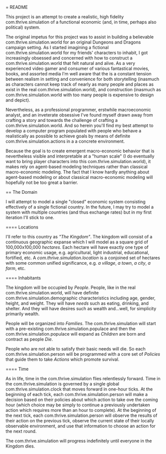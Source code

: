 = README

This project is an attempt to create a realistic,
high fidelity com.thrive.simulation of a functional economic (and, in time, perhaps also political) system.

The original impetus for this project was to assist in building a believable com.thrive.simulation.world for an original Dungeons and Dragons
campaign setting. As I started imagining a fictional com.thrive.simulation.world for my friends' characters to inhabit, I got increasingly
obsessed and concerned with how to construct a com.thrive.simulation.world that felt natural and alive. As a very experienced video gamer
and consumer of various fantastical movies, books, and assorted media I'm well aware that the is a constant tension
between realism in setting and convenience for both storytelling (inasmuch as characters cannot keep track of nearly
as many people and places as exist in the real com.thrive.simulation.world), and construction (inasmuch as com.thrive.simulation.world with too many people is
expensive to design and depict).

Nevertheless, as a professional programmer, erstwhile macroeconomic analyst, and an inveterate obsessive I've found myself
drawn away from crafting a story and towards the challenge of crafting a com.thrive.simulation.world. And so herein you'll find my best attempt
to develop a computer program populated with people who behave a realistically as possible to achieve goals by means of
definite com.thrive.simulation.actions in a a concrete environment.

Because the goal is to create emergent macro-economic behavior that is nevertheless visible and interpretable at a
"human scale" (I do eventually want to bring player characters into this com.thrive.simulation.world), it makes rely on agent-based modeling
techniques rather than classical macro-economic modeling. The fact that I know hardly anything about agent-based modeling
or about classical macro-economic modeling will hopefully not be too great a barrier.

== The Domain

I will attempt to model a single "closed" economic system consisting effectively of a single fictional country. In the future,
I may try to model a system with multiple countries (and thus exchange rates) but in my first iteration I'll stick to one.

==== Locations

I'll refer to this country as *"The Kingdom"*. The kingdom will consist of a continuous geographic expanse which I will model
as a square grid of 100,000x100,000 *hectares*. Each hectare will have exactly one type of primary economic usage,
e.g. agricultural, light industrial, educational, fortified, etc. A *com.thrive.simulation.location* is a conjoined set of hectares with some
common unified significance, e.g. *a village*, *a town*, *a city*, *a farm*, etc.

==== Inhabitants

The kingdom will be occupied by *People*. People, like in the real com.thrive.simulation.world, will have definite com.thrive.simulation.demographic characteristics
including age, gender, height, and weight. They will have *needs* such as eating, drinking, and shelter. And they will
have desires such as wealth and...well, for simplicity primarily wealth.

People will be organized into *Families*. The com.thrive.simulation will start with a pre-existing com.thrive.simulation.populace and then the com.thrive.simulation.populace
will expand as *Children* are born and contract as people *Die*.

People who are not able to satisfy their basic needs will die. So each com.thrive.simulation.person will be programmed with a core set of
*Policies* that guide them to take *Actions* which promote survival.

==== Time

As in life, time in the com.thrive.simulation flies relentlessly forward. Time in the com.thrive.simulation is governed by a single global
com.thrive.simulation.clock that moves forward in one-hour ticks. At the beginning of each tick, each com.thrive.simulation.person will make a decision based on
their policies about which action to take ove the coming hour (which choice may be simply to continue a previously undertaken
action which requires more than an hour to complete). At the beginning of the next tick, each com.thrive.simulation.person will observe the
results of their action on the previous tick, observe the current state of their locally observable environment, and
use that information to choose an action for the next round.

The com.thrive.simulation will progress indefinitely until everyone in the Kingdom dies.